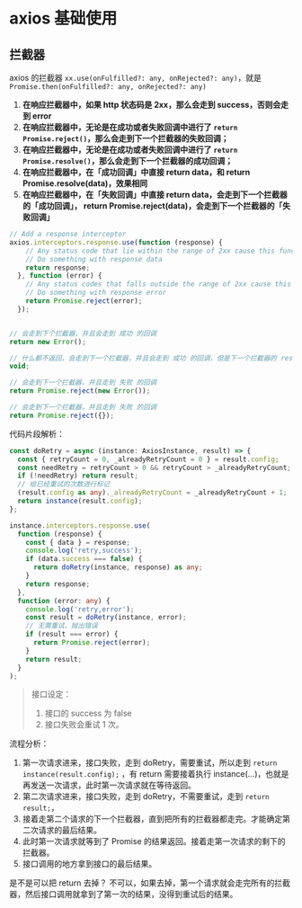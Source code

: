 # axios 基础使用

## 拦截器

axios 的拦截器 `xx.use(onFulfilled?: any, onRejected?: any)`，就是 `Promise.then(onFulfilled?: any, onRejected?: any)`

1. **在响应拦截器中，如果 http 状态码是 2xx，那么会走到 success，否则会走到 error**
2. **在响应拦截器中，无论是在成功或者失败回调中进行了 `return Promise.reject()`，那么会走到下一个拦截器的失败回调；**
3. **在响应拦截器中，无论是在成功或者失败回调中进行了 `return Promise.resolve()`，那么会走到下一个拦截器的成功回调；**
4. **在响应拦截器中，在「成功回调」中直接 return data，和 return Promise.resolve(data)，效果相同**
5. **在响应拦截器中，在「失败回调」中直接 return data，会走到下一个拦截器的「成功回调」， return Promise.reject(data)，会走到下一个拦截器的「失败回调」**

```typescript
// Add a response interceptor
axios.interceptors.response.use(function (response) {
    // Any status code that lie within the range of 2xx cause this function to trigger
    // Do something with response data
    return response;
  }, function (error) {
    // Any status codes that falls outside the range of 2xx cause this function to trigger
    // Do something with response error
    return Promise.reject(error);
  });


// 会走到下个拦截器，并且会走到 成功 的回调
return new Error();

// 什么都不返回，会走到下一个拦截器，并且会走到 成功 的回调，但是下一个拦截器的 response 为 undefined
void;

// 会走到下一个拦截器，并且走到 失败 的回调
return Promise.reject(new Error());

// 会走到下一个拦截器，并且走到 失败 的回调
return Promise.reject({});

```

代码片段解析：

```typescript
const doRetry = async (instance: AxiosInstance, result) => {
  const { retryCount = 0, _alreadyRetryCount = 0 } = result.config;
  const needRetry = retryCount > 0 && retryCount > _alreadyRetryCount;
  if (!needRetry) return result;
  // 给已经重试的次数进行标记
  (result.config as any)._alreadyRetryCount = _alreadyRetryCount + 1;
  return instance(result.config);
};

instance.interceptors.response.use(
  function (response) {
    const { data } = response;
    console.log('retry,success');
    if (data.success === false) {
      return doRetry(instance, response) as any;
    }
    return response;
  },
  function (error: any) {
    console.log('retry,error');
    const result = doRetry(instance, error);
    // 无需重试，抛出错误
    if (result === error) {
      return Promise.reject(error);
    }
    return result;
  }
);
```

> 接口设定：
>
> 1. 接口的 success 为 false
> 2. 接口失败会重试 1 次。

流程分析：

1. 第一次请求进来，接口失败，走到 doRetry，需要重试，所以走到 `return instance(result.config);` ，有 return 需要接着执行 instance(...)，也就是再发送一次请求，此时第一次请求就在等待返回。
2. 第二次请求进来，接口失败，走到 doRetry，不需要重试，走到 `return result;`，
3. 接着走第二个请求的下一个拦截器，直到把所有的拦截器都走完。才能确定第二次请求的最后结果。
4. 此时第一次请求就等到了 Promise 的结果返回。接着走第一次请求的剩下的拦截器。
5. 接口调用的地方拿到接口的最后结果。

是不是可以把 return 去掉？
不可以，如果去掉，第一个请求就会走完所有的拦截器，然后接口调用就拿到了第一次的结果，没得到重试后的结果。
